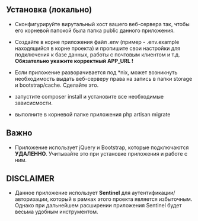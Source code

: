 
## Установка (локально)

- Сконфигурируйте вирутальный хост вашего веб-сервера так, чтобы его корневой папокой 
была папка public данного приложения.

- Создайте в корне приложения файл .env (пример - .env.example находящийся в корне проекта) и пропишите свои настройки для подключения
к базе данных, работы с почтовым клиентом и т.д. <b>Обязательно укажите корректный APP_URL !</b>

- Если приложение разворачивается под *nix, может возникнуть необходимость выдать
веб-серверу права на запись в папки storage и bootstrap/cache. Сделайте это.

- запустите composer install и установите все необходимые зависисмости.

- выполните в корневой папке приложения php artisan migrate


## Важно

- Приложение использует jQuery и Bootstrap, которые подключаются <b>УДАЛЕННО</b>. Учитывайте это
при установке приложения и работе с ним.

## DISCLAIMER

- Данное приложение использует <b>Sentinel</b> для аутентификации/авторизации, который
в рамках этого проекта является избыточным. Однако при дальнейшем расширении приложения 
Sentinel будет весьма удобным инструментом.